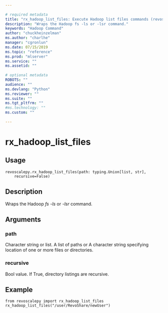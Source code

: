 ```yaml
--- 
 
# required metadata 
title: "rx_hadoop_list_files: Execute Hadoop list files commands (revoscalepy)" 
description: "Wraps the Hadoop fs -ls or -lsr command." 
keywords: "Hadoop Command" 
author: "chuckheinzelman"
ms.author: "charlhe" 
manager: "cgronlun" 
ms.date: 07/15/2019
ms.topic: "reference" 
ms.prod: "mlserver" 
ms.service: "" 
ms.assetid: "" 
 
# optional metadata 
ROBOTS: "" 
audience: "" 
ms.devlang: "Python" 
ms.reviewer: "" 
ms.suite: "" 
ms.tgt_pltfrm: "" 
#ms.technology: "" 
ms.custom: "" 
 
---
```


# rx_hadoop_list_files


 


## Usage



```
revoscalepy.rx_hadoop_list_files(path: typing.Union[list, str],
    recursive=False)
```





## Description

Wraps the Hadoop *fs -ls* or *-lsr* command.


## Arguments


### path

Character string or list. A list of paths or A character string specifying location of one or more files
or directories.


### recursive

Bool value. If True, directory listings are recursive.


## Example



```
from revoscalepy import rx_hadoop_list_files
rx_hadoop_list_files("/user/RevoShare/newUser")
```


